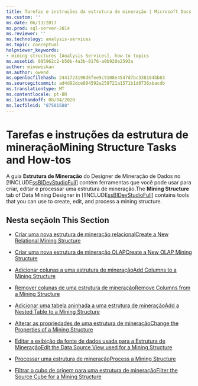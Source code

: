 ```yaml
---
title: Tarefas e instruções da estrutura de mineração | Microsoft Docs
ms.custom: ''
ms.date: 06/13/2017
ms.prod: sql-server-2014
ms.reviewer: ''
ms.technology: analysis-services
ms.topic: conceptual
helpviewer_keywords:
- mining structures [Analysis Services], how-to topics
ms.assetid: 085962c2-b50b-4a3b-8176-a0b920e2593a
author: minewiskan
ms.author: owend
ms.openlocfilehash: 2441723198d6fee9c9108e4547d7bc338184bb03
ms.sourcegitcommit: ad4d92dce894592a259721a1571b1d8736abacdb
ms.translationtype: MT
ms.contentlocale: pt-BR
ms.lasthandoff: 08/04/2020
ms.locfileid: "87581588"
---
```

# <a name="mining-structure-tasks-and-how-tos"></a><span data-ttu-id="3aeab-102">Tarefas e instruções da estrutura de mineração</span><span class="sxs-lookup"><span data-stu-id="3aeab-102">Mining Structure Tasks and How-tos</span></span>
  <span data-ttu-id="3aeab-103">A guia **Estrutura de Mineração** do Designer de Mineração de Dados no [!INCLUDE[ssBIDevStudioFull](../../includes/ssbidevstudiofull-md.md)] contém ferramentas que você pode usar para criar, editar e processar uma estrutura de mineração.</span><span class="sxs-lookup"><span data-stu-id="3aeab-103">The **Mining Structure** tab of Data Mining Designer in [!INCLUDE[ssBIDevStudioFull](../../includes/ssbidevstudiofull-md.md)] contains tools that you can use to create, edit, and process a mining structure.</span></span>  
  
## <a name="in-this-section"></a><span data-ttu-id="3aeab-104">Nesta seção</span><span class="sxs-lookup"><span data-stu-id="3aeab-104">In This Section</span></span>  
  
-   [<span data-ttu-id="3aeab-105">Criar uma nova estrutura de mineração relacional</span><span class="sxs-lookup"><span data-stu-id="3aeab-105">Create a New Relational Mining Structure</span></span>](create-a-new-relational-mining-structure.md)  
  
-   [<span data-ttu-id="3aeab-106">Criar uma nova estrutura de mineração OLAP</span><span class="sxs-lookup"><span data-stu-id="3aeab-106">Create a New OLAP Mining Structure</span></span>](create-a-new-olap-mining-structure.md)  
  
-   [<span data-ttu-id="3aeab-107">Adicionar colunas a uma estrutura de mineração</span><span class="sxs-lookup"><span data-stu-id="3aeab-107">Add Columns to a Mining Structure</span></span>](add-columns-to-a-mining-structure.md)  
  
-   [<span data-ttu-id="3aeab-108">Remover colunas de uma estrutura de mineração</span><span class="sxs-lookup"><span data-stu-id="3aeab-108">Remove Columns from a Mining Structure</span></span>](remove-columns-from-a-mining-structure.md)  
  
-   [<span data-ttu-id="3aeab-109">Adicionar uma tabela aninhada a uma estrutura de mineração</span><span class="sxs-lookup"><span data-stu-id="3aeab-109">Add a Nested Table to a Mining Structure</span></span>](add-a-nested-table-to-a-mining-structure.md)  
  
-   [<span data-ttu-id="3aeab-110">Alterar as propriedades de uma estrutura de mineração</span><span class="sxs-lookup"><span data-stu-id="3aeab-110">Change the Properties of a Mining Structure</span></span>](change-the-properties-of-a-mining-structure.md)  
  
-   [<span data-ttu-id="3aeab-111">Editar a exibição da fonte de dados usada para a Estrutura de Mineração</span><span class="sxs-lookup"><span data-stu-id="3aeab-111">Edit the Data Source View used for a Mining Structure</span></span>](edit-the-data-source-view-used-for-a-mining-structure.md)  
  
-   [<span data-ttu-id="3aeab-112">Processar uma estrutura de mineração</span><span class="sxs-lookup"><span data-stu-id="3aeab-112">Process a Mining Structure</span></span>](process-a-mining-structure.md)  
  
-   [<span data-ttu-id="3aeab-113">Filtrar o cubo de origem para uma estrutura de mineração</span><span class="sxs-lookup"><span data-stu-id="3aeab-113">Filter the Source Cube for a Mining Structure</span></span>](../filter-the-source-cube-for-a-mining-structure.md)  
  
  
